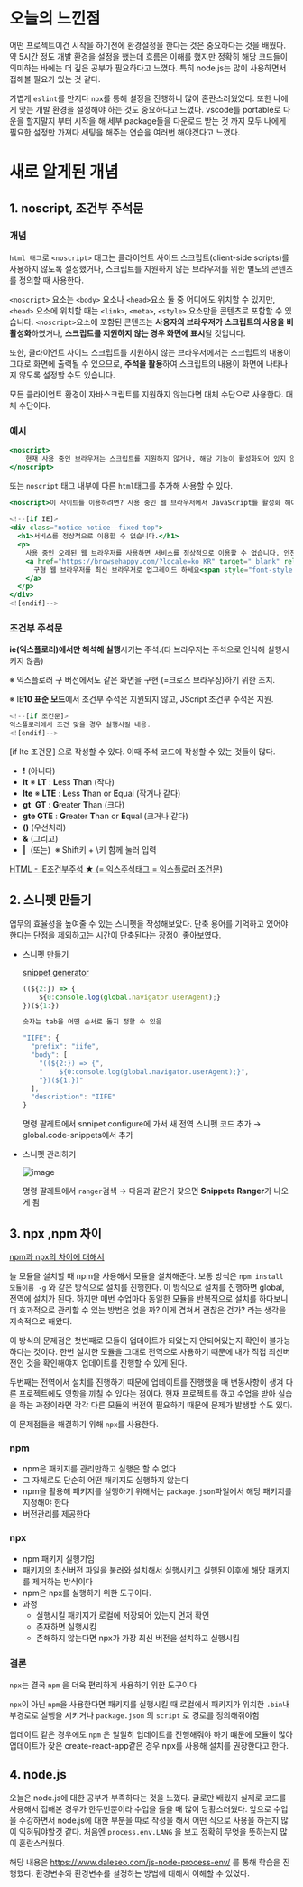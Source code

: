 # 오늘의 느낀점 

어떤 프로젝트이건 시작을 하기전에 환경설정을 한다는 것은 중요하다는 것을 배웠다. 약 5시간 정도 개발 환경을 설정을 했는데 흐름은 이해를 했지만 정확히 해당 코드들이 의미하는 바에는 더 깊은 공부가 필요하다고 느꼈다. 특히 node.js는 많이 사용하면서 접해볼 필요가 있는 것 같다. 

가볍게 `eslint`를 만지다 `npx`를 통해 설정을 진행하니 많이 혼란스러웠었다. 또한 나에게 맞는 개발 환경을 설정해야 하는 것도 중요하다고 느꼈다. vscode를 portable로 다운을 할지말지 부터 시작을 해 세부 package들을 다운로드 받는 것 까지 모두 나에게 필요한 설정만 가져다 세팅을 해주는 연습을 여러번 해야겠다고 느꼈다. 

# 새로 알게된 개념

## 1. noscript, 조건부 주석문

### 개념

`html 태그`로 `<noscript>` 태그는 클라이언트 사이드 스크립트(client-side scripts)를 사용하지 않도록 설정했거나, 스크립트를 지원하지 않는 브라우저를 위한 별도의 콘텐츠를 정의할 때 사용한다. 

`<noscript>` 요소는 `<body>` 요소나 `<head>`요소 둘 중 어디에도 위치할 수 있지만, `<head>` 요소에 위치할 때는 `<link>`, `<meta>`, `<style>` 요소만을 콘텐츠로 포함할 수 있습니다. `<noscript>`요소에 포함된 콘텐츠는 **사용자의 브라우저가 스크립트의 사용을 비활성화**하였거나, **스크립트를 지원하지 않는 경우 화면에 표시**될 것입니다.

또한, 클라이언트 사이드 스크립트를 지원하지 않는 브라우저에서는 스크립트의 내용이 그대로 화면에 출력될 수 있으므로,  **주석을 활용**하여 스크립트의 내용이 화면에 나타나지 않도록 설정할 수도 있습니다.

모든 클라이언트 환경이 자바스크립트를 지원하지 않는다면 대체 수단으로 사용한다. 대체 수단이다.

### 예시

```jsx
<noscript>
    현재 사용 중인 브라우저는 스크립트를 지원하지 않거나, 해당 기능이 활성화되어 있지 않습니다!
</noscript>
```

또는 `noscript` 태그 내부에 다른 `html`태그를 추가해 사용할 수 있다.

```jsx
<noscript>이 사이트를 이용하려면? 사용 중인 웹 브라우저에서 JavaScript를 활성화 해야 합니다.</noscript>
  
<!--[if IE]>
<div class="notice notice--fixed-top">
  <h1>서비스를 정상적으로 이용할 수 없습니다.</h1>
  <p>
    사용 중인 오래된 웹 브라우저를 사용하면 서비스를 정상적으로 이용할 수 없습니다. 안전하고 빠른 서비스 이용을 위해
    <a href="https://browsehappy.com/?locale=ko_KR" target="_blank" rel="noopener noreferrer">
      구형 웹 브라우저를 최신 브라우저로 업그레이드 하세요<span style="font-style: italic">!</span>
    </a>
  </p>
</div>
<![endif]-->
```

### 조건부 주석문

**ie(익스플로러)에서만 해석해 실행**시키는 주석.(타 브라우저는 주석으로 인식해 실행시키지 않음)

※ 익스플로러 구 버전에서도 같은 화면을 구현 (=크로스 브라우징)하기 위한 조치.

※ IE**10 표준 모드**에서 조건부 주석은 지원되지 않고, JScript 조건부 주석은 지원.

```jsx
<!--[if 조건문]>
익스플로러에서 조건 맞을 경우 실행시킬 내용.
<![endif]-->
```

[if lte 조건문] 으로 작성할 수 있다. 이때 주석 코드에 작성할 수 있는 것들이 많다.

- **!** (아니다)
- **lt** ※ **LT** : **L**ess **T**han (작다)
- **lte** ※ **LTE** : **L**ess **T**han or **E**qual (작거나 같다)
- **gt**  **GT** : **G**reater **T**han (크다)
- **gte GTE** : **G**reater **T**han or **E**qual (크거나 같다)
- **()** (우선처리)
- **&** (그리고)
- **|**  (또는)  ※ Shift키 + \키 함께 눌러 입력

[HTML - IE조건부주석 ★ (= 익스주석태그 = 익스플로러 조건문)](https://homzzang.com/b/html-141)

## 2. 스니펫 만들기

업무의 효율성을 높여줄 수 있는 스니펫을 작성해보았다. 단축 용어를 기억하고 있어야 한다는 단점을 제외하고는 시간이 단축된다는 장점이 좋아보였다. 

- 스니펫 만들기
    
    [snippet generator](https://snippet-generator.app/?description=IIFE&tabtrigger=iife&snippet=%28%28%24%7B2%3A%7D%29+%3D%3E+%7B%0A++++%24%7B0%3Aconsole.log%28global.navigator.userAgent%29%3B%7D%0A%7D%29%28%24%7B1%3A%7D%29&mode=vscode)
    
    ```jsx
    ((${2:}) => {
        ${0:console.log(global.navigator.userAgent);}
    })(${1:})
    
    숫자는 tab을 어떤 순서로 돌지 정할 수 있음
    ```
    
    ```jsx
    "IIFE": {
      "prefix": "iife",
      "body": [
        "((${2:}) => {",
        "    ${0:console.log(global.navigator.userAgent);}",
        "})(${1:})"
      ],
      "description": "IIFE"
    }
    ```
    
    명령 팔레트에서 snnipet configure에 가서 새 전역 스니펫 코드 추가 → global.code-snippets에서 추가
    
- 스니펫 관리하기
    
   ![image](https://user-images.githubusercontent.com/27201591/197905600-f8e5a3ec-5143-4e70-b754-c4a1a4eb57c7.png)
    
    명령 팔레트에서 `ranger`검색 → 다음과 같은거 찾으면 **Snippets Ranger**가 나오게 됨
    

## 3. npx ,npm 차이

[npm과 npx의 차이에 대해서](https://ljh86029926.gitbook.io/coding-apple-react/undefined/npm-npx)

늘 모듈을 설치할 때 npm을 사용해서 모듈을 설치해준다. 보통 방식은 `npm install 모듈이름 -g` 와 같은 방식으로 설치를 진행한다. 이 방식으로 설치를 진행하면 global, 전역에 설치가 된다. 하지만 매번 수업마다 동일한 모듈을 반복적으로 설치를 하다보니 더 효과적으로 관리할 수 있는 방법은 없을 까? 이게 겹쳐서 괜찮은 건가? 라는 생각을 지속적으로 해왔다. 

이 방식의 문제점은 첫번째로 모듈이 업데이트가 되었는지 안되어있는지 확인이 불가능하다는 것이다. 한번 설치한 모듈을 그대로 전역으로 사용하기 때문에 내가 직접 최신버전인 것을 확인해야지 업데이트를 진행할 수 있게 된다. 

두번째는 전역에서 설치를 진행하기 때문에 업데이트를 진행했을 때 변동사항이 생겨 다른 프로젝트에도 영향을 끼칠 수 있다는 점이다. 현재 프로젝트를 하고 수업을 받아 실습을 하는 과정이라면 각각 다른 모듈의 버전이 필요하기 때문에 문제가 발생할 수도 있다.

이 문제점들을 해결하기 위해 `npx`를 사용한다. 

### npm

- npm은 패키지를 관리만하고 실행은 할 수 없다
- 그 자체로도 단순히 어떤 패키지도 실행하지 않는다
- npm을 활용해 패키지를 실행하기 위해서는 `package.json`파일에서 해당 패키지를 지정해야 한다
- 버전관리를 제공한다

### npx

- npm 패키지 실행기임
- 패키지의 최신버전 파일을 불러와 설치해서 실행시키고 실행된 이후에 해당 패키지를 제거하는 방식이다
- npm은 npx를 실행하기 위한 도구이다.
- 과정
    - 실행시킬 패키지가 로컬에 저장되어 있는지 먼저 확인
    - 존재하면 실행시킴
    - 존해하지 않는다면 npx가 가장 최신 버전을 설치하고 실행시킴

### 결론

`npx`는 결국 `npm` 을 더욱 편리하게 사용하기 위한 도구이다

`npx`이 아닌 `npm`을 사용한다면 패키지를 실행시킬 때 로컬에서 패키지가 위치한 `.bin`내부경로로 실행을 시키거나 `package.json` 의 `script` 로 경로를 정의해줘야함

업데이트 같은 경우에도 `npm` 은 일일히 업데이트를 진행해줘야 하기 떄문에 모듈이 많아 업데이트가 잦은 create-react-app같은 경우 npx를 사용해 설치를 권장한다고 한다.

## 4. node.js

오늘은 node.js에 대한 공부가 부족하다는 것을 느꼈다. 
글로만 배웠지 실제로 코드를 사용해서 접해본 경우가 한두번뿐이라 수업을 들을 때 많이 당황스러웠다. 앞으로 수업을 수강하면서 node.js에 대한 부분을 따로 작성을 해서 어떤 식으로 사용을 하는지 많이 익혀둬야할것 같다. 처음엔 `process.env.LANG` 을 보고 정확히 무엇을 뜻하는지 많이 혼란스러웠다.

해당 내용은 https://www.daleseo.com/js-node-process-env/
를 통해 학습을 진행했다. 환경변수와 환경변수를 설정하는 방법에 대해서 이해할 수 있었다.
